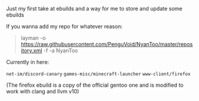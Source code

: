 Just my first take at ebuilds and a way for me to store and update some ebuilds

If you wanna add my repo for whatever reason:
> layman -o https://raw.githubusercontent.com/PenguVoid/NyanToo/master/repository.xml -f -a NyanToo

Currently in here:

`net-im/discord-canary`
`games-misc/minecraft-launcher`
`www-client/firefox`

(The firefox ebuild is a copy of the official gentoo one and is modified to work with clang and llvm v10)
